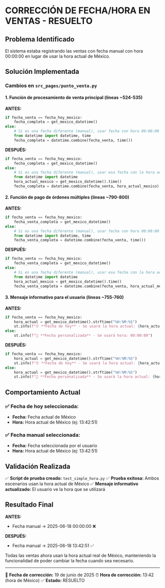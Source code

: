 # CORRECCIÓN DE FECHA/HORA EN VENTAS - RESUELTO

## Problema Identificado
El sistema estaba registrando las ventas con fecha manual con hora 00:00:00 en lugar de usar la hora actual de México.

## Solución Implementada

### Cambios en `src_pages/punto_venta.py`

#### 1. Función de procesamiento de venta principal (líneas ~524-535)
**ANTES:**
```python
if fecha_venta == fecha_hoy_mexico:
    fecha_completa = get_mexico_datetime()
else:
    # Si es una fecha diferente (manual), usar fecha con hora 00:00:00
    from datetime import datetime, time
    fecha_completa = datetime.combine(fecha_venta, time())
```

**DESPUÉS:**
```python
if fecha_venta == fecha_hoy_mexico:
    fecha_completa = get_mexico_datetime()
else:
    # Si es una fecha diferente (manual), usar esa fecha con la hora actual de México
    from datetime import datetime
    hora_actual_mexico = get_mexico_datetime().time()
    fecha_completa = datetime.combine(fecha_venta, hora_actual_mexico)
```

#### 2. Función de pago de órdenes múltiples (líneas ~790-800)
**ANTES:**
```python
if fecha_venta == fecha_hoy_mexico:
    fecha_venta_completa = get_mexico_datetime()
else:
    # Si es una fecha diferente (manual), usar fecha con hora 00:00:00
    from datetime import datetime, time
    fecha_venta_completa = datetime.combine(fecha_venta, time())
```

**DESPUÉS:**
```python
if fecha_venta == fecha_hoy_mexico:
    fecha_venta_completa = get_mexico_datetime()
else:
    # Si es una fecha diferente (manual), usar esa fecha con la hora actual de México
    from datetime import datetime
    hora_actual_mexico = get_mexico_datetime().time()
    fecha_venta_completa = datetime.combine(fecha_venta, hora_actual_mexico)
```

#### 3. Mensaje informativo para el usuario (líneas ~755-760)
**ANTES:**
```python
if fecha_venta == fecha_hoy_mexico:
    hora_actual = get_mexico_datetime().strftime("%H:%M:%S")
    st.info(f"⏰ **Fecha de hoy** - Se usará la hora actual: {hora_actual}")
else:
    st.info(f"📅 **Fecha personalizada** - Se usará hora: 00:00:00")
```

**DESPUÉS:**
```python
if fecha_venta == fecha_hoy_mexico:
    hora_actual = get_mexico_datetime().strftime("%H:%M:%S")
    st.info(f"⏰ **Fecha de hoy** - Se usará la hora actual: {hora_actual}")
else:
    hora_actual = get_mexico_datetime().strftime("%H:%M:%S")
    st.info(f"📅 **Fecha personalizada** - Se usará la hora actual: {hora_actual}")
```

## Comportamiento Actual

### ✅ Fecha de hoy seleccionada:
- **Fecha:** Fecha actual de México
- **Hora:** Hora actual de México (ej: 13:42:51)

### ✅ Fecha manual seleccionada:
- **Fecha:** Fecha seleccionada por el usuario
- **Hora:** Hora actual de México (ej: 13:42:51)

## Validación Realizada

✅ **Script de prueba creado:** `test_simple_hora.py`
✅ **Prueba exitosa:** Ambos escenarios usan la hora actual de México
✅ **Mensaje informativo actualizado:** El usuario ve la hora que se utilizará

## Resultado Final

**ANTES:** 
- Fecha manual → 2025-06-18 00:00:00 ❌

**DESPUÉS:**
- Fecha manual → 2025-06-18 13:42:51 ✅

Todas las ventas ahora usan la hora actual real de México, manteniendo la funcionalidad de poder cambiar la fecha cuando sea necesario.

---
📅 **Fecha de corrección:** 19 de junio de 2025
⏰ **Hora de corrección:** 13:42 (hora de México)
✅ **Estado:** RESUELTO
